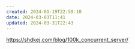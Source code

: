 ```yaml
---
created: 2024-01-19T22:59:10
date: 2024-03-03T11:41
updated: 2024-03-31T22:43
---
```

https://shdkej.com/blog/100k_concurrent_server/